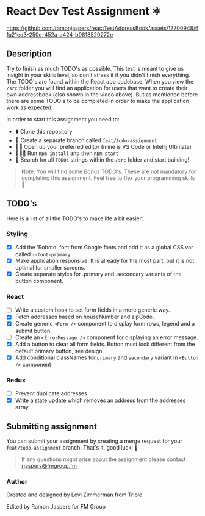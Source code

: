 # React Dev Test Assignment ⚛️
https://github.com/ramonjaspers/reactTestAddressBook/assets/17700948/61a21ed3-250e-452a-a424-b0818520272e

## Description
Try to finish as much TODO's as possible. This test is meant to give us insight in your skills level, so don't stress it if you didn't finish everything. The TODO's are found within the React app codebase. When you view the `/src` folder you will find an application for users that want to create their own addressbook (also shown in the video above). But as mentioned before there are some TODO's to be completed in order to make the application work as expected.

In order to start this assignment you need to:
- ⬇️ Clone this repository
- 🌲 Create a separate branch called `feat/todo-assignment`
- 👨‍💻 Open up your preferred editor (mine is VS Code or Intellij Ultimate)
- 🏃🏻‍♂️ Run `npm install` and then `npm start`
- 🔎  Search for all `TODO:` strings within the `/src` folder and start building!

> Note: You will find some Bonus TODO's. These are not mandatory for completing this assignment. Feel free to flex your programming skills 💪

## TODO's 
Here is a list of all the TODO's to make life a bit easier:

### Styling
- [X] Add the 'Roboto' font from Google fonts and add it as a global CSS var called `--font-primary`.
- [X] Make application responsive. It is already for the most part, but it is not optimal for smaller screens.
- [X] Create separate styles for .primary and .secondary variants of the button component.

### React
- [ ] Write a custom hook to set form fields in a more generic way.
- [X] Fetch addresses based on houseNumber and zipCode.
- [X] Create generic `<Form />` component to display form rows, legend and a submit button.
- [ ] Create an `<ErrorMessage />` component for displaying an error message.
- [X] Add a button to clear all form fields. Button must look different from the default primary button, see design.
- [X] Add conditional classNames for `primary` and `secondary` variant in `<Button />` component

### Redux
- [ ] Prevent duplicate addresses.
- [X] Write a state update which removes an address from the addresses array.

## Submitting assignment
You can submit your assignment by creating a merge request for your `feat/todo-assignment` branch. That's it, good luck! 🚀

> If any questions might arise about the assignment please contact rjaspers@fmgroup.fm

### Author
Created and designed by Levi Zimmerman from Triple

Edited by Ramon Jaspers for FM Group


